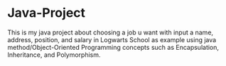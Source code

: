 # Java-Project
This is my java project about choosing a job u want with input a name, address, position, and salary in Logwarts School as example using java method/Object-Oriented Programming concepts such as Encapsulation, Inheritance, and Polymorphism.
